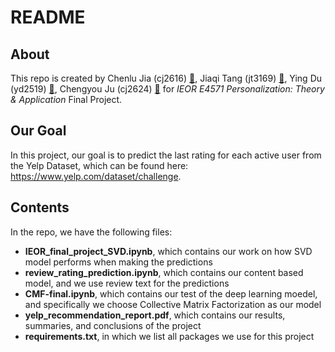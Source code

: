 # README
## About
This repo is created by Chenlu Jia (cj2616) [:email:](mailto:cj2616@columbia.edu), Jiaqi Tang (jt3169) [:email:](mailto:jt3169@columbia.edu), Ying Du (yd2519) [:email:](mailto:yd2519@columbia.edu), Chengyou Ju (cj2624) [:email:](mailto:cj2624@columbia.edu) for *IEOR E4571 Personalization: Theory & Application* Final Project.

## Our Goal
In this project, our goal is to predict the last rating for each active user from the Yelp Dataset, which can be found here: https://www.yelp.com/dataset/challenge.

## Contents
In the repo, we have the following files: 
- **IEOR_final_project_SVD.ipynb**, which contains our work on how SVD model performs when making the predictions
- **review_rating_prediction.ipynb**, which contains our content based model, and we use review text for the predictions
- **CMF-final.ipynb**, which contains our test of the deep learning moedel, and specifically we choose Collective Matrix Factorization as our model
- **yelp_recommendation_report.pdf**, which contains our results, summaries, and conclusions of the project
- **requirements.txt**, in which we list all packages we use for this project
